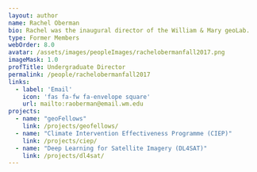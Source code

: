 ```yaml
---
layout: author
name: Rachel Oberman
bio: Rachel was the inaugural director of the William & Mary geoLab.
type: Former Members
webOrder: 8.0
avatar: /assets/images/peopleImages/rachelobermanfall2017.png
imageMask: 1.0
profTitle: Undergraduate Director
permalink: /people/rachelobermanfall2017
links:
  - label: 'Email'
    icon: 'fas fa-fw fa-envelope square'
    url: mailto:raoberman@email.wm.edu
projects:
  - name: "geoFellows"
    link: /projects/geofellows/
  - name: "Climate Intervention Effectiveness Programme (CIEP)"
    link: /projects/ciep/
  - name: "Deep Learning for Satellite Imagery (DL4SAT)"
    link: /projects/dl4sat/
---
```

